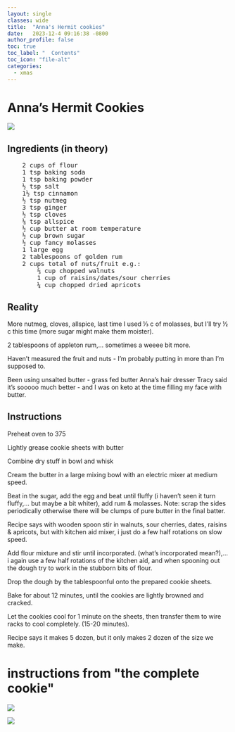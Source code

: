 ```yaml
---
layout: single
classes: wide
title:  "Anna's Hermit cookies"
date:   2023-12-4 09:16:38 -0800
author_profile: false
toc: true
toc_label: "  Contents"
toc_icon: "file-alt"
categories:
  - xmas
---
```



# Anna’s Hermit Cookies

![](/assets/images/annas_recipe.jpg)

## Ingredients (in theory)

<pre>
    2 cups of flour
    1 tsp baking soda
    1 tsp baking powder
    ½ tsp salt
    1½ tsp cinnamon
    ½ tsp nutmeg
    3 tsp ginger
    ½ tsp cloves
    ⅛ tsp allspice
    ½ cup butter at room temperature
    ½ cup brown sugar
    ½ cup fancy molasses
    1 large egg
    2 tablespoons of golden rum
    2 cups total of nuts/fruit e.g.:
        ⅔ cup chopped walnuts
        1 cup of raisins/dates/sour cherries 
        ¼ cup chopped dried apricots 
</pre>

## Reality
More nutmeg, cloves, allspice, last time I used ⅓ c of molasses, but I’ll try ½ c this time (more sugar might make them moister).

2 tablespoons of appleton rum,... sometimes a weeee bit more.

Haven’t measured the fruit and nuts - I’m probably putting in more than I’m supposed to.

Been using unsalted butter - grass fed butter Anna’s hair dresser Tracy said it’s sooooo much better - and I was on keto at the time filling my face with butter.

## Instructions

Preheat oven to 375

Lightly grease cookie sheets with butter

Combine dry stuff in bowl and whisk

Cream the butter in a large mixing bowl with an electric mixer at medium speed.

Beat in the sugar, add the egg and beat until fluffy (i haven’t seen it turn fluffy,... but maybe a bit whiter), add rum & molasses.   Note: scrap the sides periodically otherwise there will be clumps of pure butter in the final batter.

Recipe says with wooden spoon stir in walnuts, sour cherries, dates, raisins & apricots, but with kitchen aid mixer, i just do a few half rotations on slow speed.

Add flour mixture and stir until incorporated. (what’s incorporated mean?),... i again use a few half rotations of the kitchen aid, and when spooning out the dough try to work in the stubborn bits of flour.

Drop the dough by the tablespoonful onto the prepared cookie sheets.

Bake for about 12 minutes, until the cookies are lightly browned and cracked.

Let the cookies cool for 1 minute on the sheets, then transfer them to wire racks to cool completely. (15-20 minutes).

Recipe says it makes 5 dozen, but it only makes 2 dozen of the size we make.

# instructions from "the complete cookie"

![](/assets/images/complete_cookie_1.jpg)

![](/assets/images/complete_cookie2.jpg)

